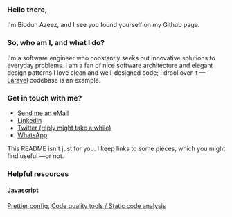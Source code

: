 ### Hello there,
I'm Biodun Azeez, and I see you found yourself on my Github page.

### So, who am I, and what I do?
I'm a software engineer who constantly seeks out innovative solutions to everyday problems.
I am a fan of nice software architecture and elegant design patterns
I love clean and well-designed code; I drool over it  —[Laravel](https://github.com/laravel/laravel) codebase is an example.

### Get in touch with me?
- [Send me an eMail](mailto://azeezbiodun14@yahoo.com)
- [LinkedIn](https://www.linkedin.com/in/biodun-azeez-295309194/)
- [Twitter (reply might take a while)](https://twitter.com/herdiozy)
- [WhatsApp](https://wa.me/2348169030947)

This README isn't just for you. I keep links to some pieces, which you might find useful  —or not.

### Helpful resources
#### Javascript
[Prettier config](Javascript/.prettierrc), [Code quality tools / Static code analysis](Javascript/static-checker.md)